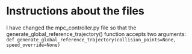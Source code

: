 # Instructions about the files
I have changed the mpc_controller.py file so that the generate_global_reference_trajectory() function accepts two arguments:<br>
```def generate_global_reference_trajectory(collision_points=None, speed_override=None)```